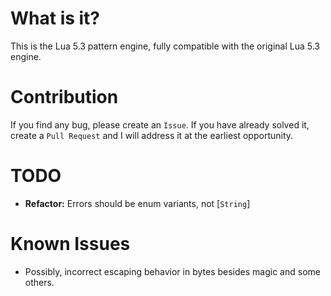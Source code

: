 # What is it?
This is the Lua 5.3 pattern engine, fully compatible with the original Lua 5.3 engine.

# Contribution
If you find any bug, please create an `Issue`. If you have already solved it, create a `Pull Request` and I will address it at the earliest opportunity.

# TODO
- **Refactor:** Errors should be enum variants, not [`String`]

# Known Issues
- Possibly, incorrect escaping behavior in bytes besides magic and some others.